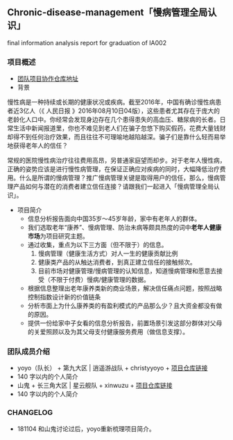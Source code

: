## Chronic-disease-management「慢病管理全局认识」
final information analysis report for graduation of IA002


### 项目概述

- [团队项目协作仓库地址](https://github.com/xinwuzu/Chronic-disease-management)
- 背景

慢性病是一种持续或长期的健康状况或疾病。截至2016年，中国有确诊慢性病患者近3亿人（《 人民日报 》2016年08月10日04版），这些患者尤其存在于庞大的老龄化人口中。你经常会发现身边存在几个患得患失的高血压、糖尿病的长者。日常生活中新闻报道里，你也不难见到老人们在骗子忽悠下购买假药，花费大量钱财却得不到任何治疗效果，而且往往不可理喻地越陷越深。骗子们是靠什么轻而易举地获得老年人的信任？

常规的医院慢性病治疗往往费用高昂，另普通家庭望而却步。对于老年人慢性病，正确的姿势应该是进行慢性病管理，在保证正确应对疾病的同时，大幅降低治疗费用。什么是所谓的慢病管理？推广慢病管理关键是取得用户的信任，那么，慢病管理产品如何与潜在的消费者建立信任连接？请跟我们一起进入「慢病管理全局认识」。

- 项目简介
  - 信息分析报告面向中国35岁～45岁年龄，家中有老年人的群体。
  - 我们选取老年“康养”、慢病管理、防治未病等颇具热度的词中**老年人健康市场**为项目研究主题。
  - 通过收集，重点为以下三方面（但不限于）的信息。 
    1. 慢病管理（健康生活方式）对人一生的健康贡献比例
    2. 健康类产品的从触达消费者，到真正建立信任的接触频次。
    3. 目前市场对健康管理/慢病管理的认知信息，知道慢病管理和愿意去接受（不限于付费）慢病/健康管理的数据。
  - 根据信息整理出老年康养类新的商业场景，解决信任痛点问题，按照战略控制指数设计新的价值链条
  - 分析市面上为什么康养类的有盈利模式的产品那么少？且大资金都没有做的原因。
  - 提供一份给家中子女看的信息分析报告，前置场景引发这部分群体对父母的关爱照顾以及为其父母支付健康服务费用（做信息支撑）。

### 团队成员介绍

- yoyo（队长） + 第九大区 | 逍遥游战队 + christyyoyo + [项目仓库链接](https://github.com/christyyoyo/IA002)
- 140 字以内的个人简介
- 山鬼 + 长三角大区 | 星云舰队 + xinwuzu + [项目仓库链接](https://github.com/AIHackers/IA002)
- 140 字以内的个人简介


  

### CHANGELOG
- 181104 和山鬼讨论过后，yoyo重新梳理项目简介。
